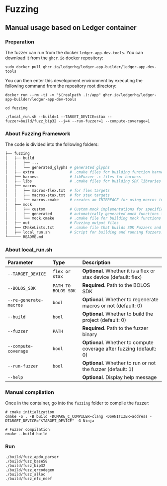 # Fuzzing

## Manual usage based on Ledger container

### Preparation

The fuzzer can run from the docker `ledger-app-dev-tools`. You can download it from the `ghcr.io` docker repository:

```console
sudo docker pull ghcr.io/ledgerhq/ledger-app-builder/ledger-app-dev-tools
```

You can then enter this development environment by executing the following command from the repository root directory:

```console
docker run --rm -ti -v "$(realpath .):/app" ghcr.io/ledgerhq/ledger-app-builder/ledger-app-dev-tools
```

```console
cd fuzzing

./local_run.sh --build=1 --TARGET_DEVICE=stax --fuzzer=build/fuzz_bip32 --j=4 --run-fuzzer=1 --compute-coverage=1
```

### About Fuzzing Framework
The code is divided into the following folders:

```bash
├── fuzzing
│   ├── build
│   │   ├── ...
│   │   └── generated_glyphs # generated glyphs
│   ├── extra                # .cmake files for building function harness
│   ├── harness              # libFuzzer .c files for harness
│   ├── libs                 # .cmake files for building SDK libraries
│   ├── macros
│   │   ├── macros-flex.txt  # for flex targets
│   │   ├── macros-stax.txt  # for stax targets
│   │   └── macros.cmake     # creates an INTERFACE for using macros in cmake targets
│   ├── mock
│   │   ├── custom           # Custom mock implementations for specific use cases (folder name must appear before 'generated' to override __weak__ functions)
│   │   ├── generated        # automatically generated mock functions from src/syscalls.c
│   │   └── mock.cmake       # .cmake file for building mock functions
│   ├── out                  # Fuzzing output files
│   ├── CMakeLists.txt       # .cmake file that builds SDK Fuzzers and exposes an INTERFACE for SDK libs for fuzzing APPs
│   ├── local_run.sh         # Script for building and running fuzzers.
└────── README.md

```

### About local_run.sh

| Parameter              | Type                | Description                                                          |
| :--------------------- | :------------------ | :------------------------------------------------------------------- |
| `--TARGET_DEVICE`      | `flex or stax`      | **Optional**. Whether it is a flex or stax device (default: flex)    |
| `--BOLOS_SDK`          | `PATH TO BOLOS SDK` | **Required**. Path to the BOLOS SDK                                  |
| `--re-generate-macros` | `bool`              | **Optional**. Whether to regenerate macros or not (default: 0)       |
| `--build`              | `bool`              | **Optional**. Whether to build the project (default: 0)              |
| `--fuzzer`             | `PATH`              | **Required**. Path to the fuzzer binary                              |
| `--compute-coverage`   | `bool`              | **Optional**. Whether to compute coverage after fuzzing (default: 0) |
| `--run-fuzzer`         | `bool`              | **Optional**. Whether to run or not the fuzzer (default: 1)          |
| `--help`               |                     | **Optional**. Display help message                                   |


### Manual compilation

Once in the container, go into the `fuzzing` folder to compile the fuzzer:

```console
# cmake initialization
cmake -S . -B build -DCMAKE_C_COMPILER=clang -DSANITIZER=address -DTARGET_DEVICE="$TARGET_DEVICE" -G Ninja

# Fuzzer compilation
cmake --build build
```

### Run

```console
./build/fuzz_apdu_parser
./build/fuzz_base58
./build/fuzz_bip32
./build/fuzz_qrcodegen
./build/fuzz_alloc
./build/fuzz_nfc_ndef
```
